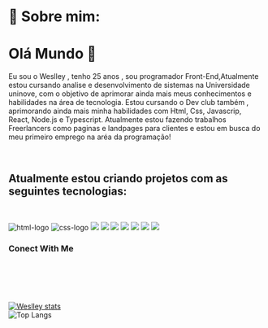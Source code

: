 
<h1> 💫  Sobre mim: </h1>



<h1> Olá Mundo 👋</h1>

<p>Eu sou o Weslley , tenho 25 anos , sou programador Front-End,Atualmente estou cursando analise e desenvolvimento de sistemas na Universidade uninove, com o objetivo de aprimorar ainda mais meus conhecimentos e habilidades na área de tecnologia. Estou cursando o Dev club também , aprimorando ainda mais minha habilidades com Html, Css, Javascrip, React, Node.js e Typescript. Atualmente estou fazendo trabalhos Freerlancers como paginas e landpages para clientes e estou em busca do meu primeiro emprego na aréa da programação! </p>
<br>

<h2>Atualmente estou criando projetos com as seguintes tecnologias: </h2>

<br>

<img src="https://img.shields.io/badge/HTML5-E34F26?style=for-the-badge&logo=html5&logoColor=white" alt= "html-logo" /> <img src="https://img.shields.io/badge/CSS3-1572B6?style=for-the-badge&logo=css3&logoColor=white" alt = "css-logo" /> <img src="https://img.shields.io/badge/JavaScript-F7DF1E?style=for-the-badge&logo=javascript&logoColor=black"> <img src="https://img.shields.io/badge/Figma-F24E1E?style=for-the-badge&logo=figma&logoColor=white"> <img src="https://img.shields.io/badge/GIT-E44C30?style=for-the-badge&logo=git&logoColor=white"> <img src="https://img.shields.io/badge/GitHub-100000?style=for-the-badge&logo=github&logoColor=white"> <img src="https://img.shields.io/badge/Node.js-43853D?style=for-the-badge&logo=node.js&logoColor=white"> <img src="https://img.shields.io/badge/TypeScript-007ACC?style=for-the-badge&logo=typescript&logoColor=white"> <img src="https://img.shields.io/badge/React-20232A?style=for-the-badge&logo=react&logoColor=61DAFB">
<br>
  
### Conect With Me
<br>
  
<a href ="https://www.linkedin.com/in/weslley-silva-rocha-0740aa169/ ">
<img align="left" alt "logo-linkedin" widht="22px" src= "https://img.shields.io/badge/LinkedIn-0077B5?style=for-the-badge&logo=linkedin&logoColor=white" />
<a/>
<a href= "https://mail.google.com/mail/u/0/?tab=rm&ogbl#inbox">
<img align="left" alt "logo-email" widht="22px" src= "https://img.shields.io/badge/Gmail-D14836?style=for-the-badge&logo=gmail&logoColor=white" />
</a>


</p>
<br>
<br>



[![Weslley stats](https://github-readme-stats.vercel.app/api?username=Weslley-silva23)](https://github.com/anuraghazra/github-readme-stats)                     
![Top Langs](https://github-readme-stats.vercel.app/api/top-langs/?username=Weslley-silva23)
















